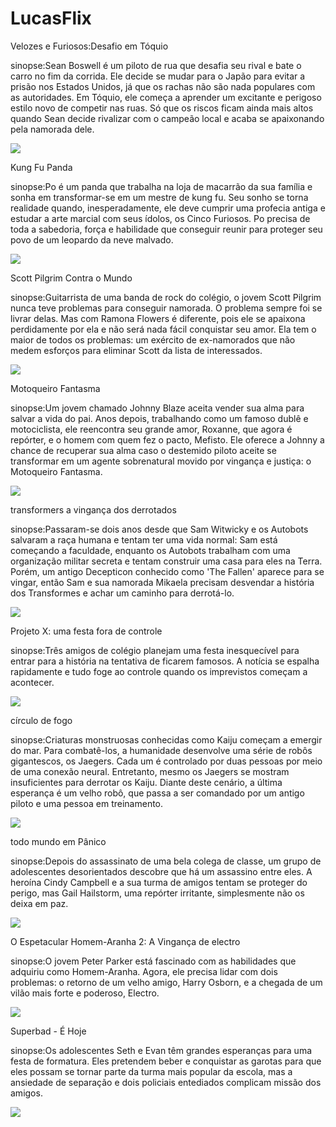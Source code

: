 # LucasFlix

Velozes e Furiosos:Desafio em Tóquio

sinopse:Sean Boswell é um piloto de rua que desafia seu rival e bate o carro no fim da corrida. Ele decide se mudar para o Japão para evitar a prisão nos Estados Unidos, já que os rachas não são nada populares com as autoridades. Em Tóquio, ele começa a aprender um excitante e perigoso estilo novo de competir nas ruas. Só que os riscos ficam ainda mais altos quando Sean decide rivalizar com o campeão local e acaba se apaixonando pela namorada dele.


![](https://media1.tenor.com/m/UssftmNBktsAAAAd/samuelbr1z-han-lue.gif)

Kung Fu Panda 

sinopse:Po é um panda que trabalha na loja de macarrão da sua família e sonha em transformar-se em um mestre de kung fu. Seu sonho se torna realidade quando, inesperadamente, ele deve cumprir uma profecia antiga e estudar a arte marcial com seus ídolos, os Cinco Furiosos. Po precisa de toda a sabedoria, força e habilidade que conseguir reunir para proteger seu povo de um leopardo da neve malvado.


![](https://media1.tenor.com/m/0h9KSreuctgAAAAd/kung-fu-panda.gif)

Scott Pilgrim Contra o Mundo 

sinopse:Guitarrista de uma banda de rock do colégio, o jovem Scott Pilgrim nunca teve problemas para conseguir namorada. O problema sempre foi se livrar delas. Mas com Ramona Flowers é diferente, pois ele se apaixona perdidamente por ela e não será nada fácil conquistar seu amor. Ela tem o maior de todos os problemas: um exército de ex-namorados que não medem esforços para eliminar Scott da lista de interessados.


![](https://media1.tenor.com/m/WPmsEDRsREIAAAAd/scott-pilgrim-vs-the-world-michael-cera.gif)


Motoqueiro Fantasma

sinopse:Um jovem chamado Johnny Blaze aceita vender sua alma para salvar a vida do pai. Anos depois, trabalhando como um famoso dublê e motociclista, ele reencontra seu grande amor, Roxanne, que agora é repórter, e o homem com quem fez o pacto, Mefisto. Ele oferece a Johnny a chance de recuperar sua alma caso o destemido piloto aceite se transformar em um agente sobrenatural movido por vingança e justiça: o Motoqueiro Fantasma.

![](https://media1.tenor.com/m/PEYch8AWIRgAAAAC/ghost-rider.gif)


transformers a vingança dos derrotados

sinopse:Passaram-se dois anos desde que Sam Witwicky e os Autobots salvaram a raça humana e tentam ter uma vida normal: Sam está começando a faculdade, enquanto os Autobots trabalham com uma organização militar secreta e tentam construir uma casa para eles na Terra. Porém, um antigo Decepticon conhecido como 'The Fallen' aparece para se vingar, então Sam e sua namorada Mikaela precisam desvendar a história dos Transformes e achar um caminho para derrotá-lo.

![](https://media1.tenor.com/m/-_u8zX8ybkkAAAAd/i%27m-here-optimus-prime.gif)

Projeto X: uma festa fora de controle

sinopse:Três amigos de colégio planejam uma festa inesquecível para entrar para a história na tentativa de ficarem famosos. A notícia se espalha rapidamente e tudo foge ao controle quando os imprevistos começam a acontecer.


![](https://media1.tenor.com/m/fvAsJCzA2skAAAAd/project-x-project.gif)

círculo de fogo

sinopse:Criaturas monstruosas conhecidas como Kaiju começam a emergir do mar. Para combatê-los, a humanidade desenvolve uma série de robôs gigantescos, os Jaegers. Cada um é controlado por duas pessoas por meio de uma conexão neural. Entretanto, mesmo os Jaegers se mostram insuficientes para derrotar os Kaiju. Diante deste cenário, a última esperança é um velho robô, que passa a ser comandado por um antigo piloto e uma pessoa em treinamento.

![](https://media1.tenor.com/m/K9l5kQJ1JkkAAAAC/pacific-rim-uprising-gif-pacific-rim.gif)

todo mundo em Pânico

sinopse:Depois do assassinato de uma bela colega de classe, um grupo de adolescentes desorientados descobre que há um assassino entre eles. A heroína Cindy Campbell e a sua turma de amigos tentam se proteger do perigo, mas Gail Hailstorm, uma repórter irritante, simplesmente não os deixa em paz.

![](https://media1.tenor.com/m/aCF792iBd6YAAAAd/scary-movie-tongue-out.gif)

O Espetacular Homem-Aranha 2: A Vingança de electro

sinopse:O jovem Peter Parker está fascinado com as habilidades que adquiriu como Homem-Aranha. Agora, ele precisa lidar com dois problemas: o retorno de um velho amigo, Harry Osborn, e a chegada de um vilão mais forte e poderoso, Electro.

![](https://media1.tenor.com/m/uatIhHZdX70AAAAC/spider-man-tasm2.gif)

Superbad - É Hoje

sinopse:Os adolescentes Seth e Evan têm grandes esperanças para uma festa de formatura. Eles pretendem beber e conquistar as garotas para que eles possam se tornar parte da turma mais popular da escola, mas a ansiedade de separação e dois policiais entediados complicam missão dos amigos.

![](https://media1.tenor.com/m/HNBz2l42FP4AAAAd/mclovin.gif)

